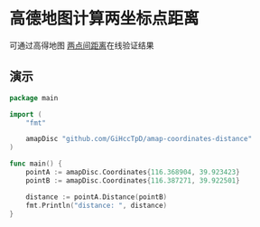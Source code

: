 # 高德地图计算两坐标点距离

可通过高得地图 [两点间距离](https://lbs.amap.com/demo/javascript-api/example/calcutation/calculate-distance-between-two-markers)在线验证结果

## 演示

```go
package main

import (
	"fmt"

	amapDisc "github.com/GiHccTpD/amap-coordinates-distance"
)

func main() {
	pointA := amapDisc.Coordinates{116.368904, 39.923423}
	pointB := amapDisc.Coordinates{116.387271, 39.922501}

	distance := pointA.Distance(pointB)
	fmt.Println("distance: ", distance)
}
```